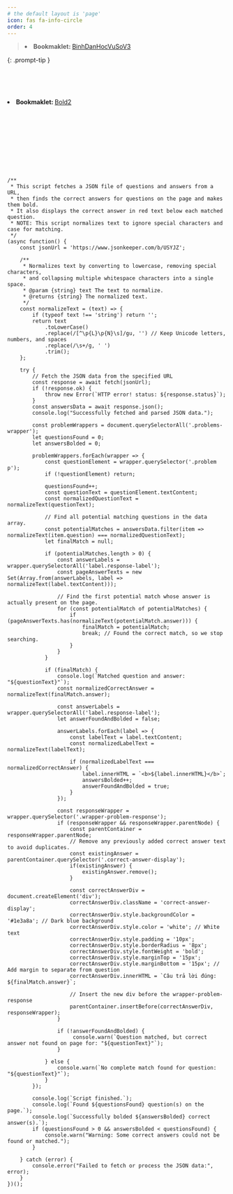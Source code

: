 ```yaml
---
# the default layout is 'page'
icon: fas fa-info-circle
order: 4
---
```


> <li><b>Bookmaklet: </b><a id="bookmarklet-a" class="bookmarklet" href="javascript:(function()%7B%2F**%0A%20*%20Combined%20Script%3A%0A%20*%201.%20Fetches%20a%20JSON%20file%20of%20questions%20and%20answers%20to%20bold%20correct%20answers%20on%20the%20page%0A%20*%20and%20display%20the%20correct%20answer%20in%20a%20styled%20box.%0A%20*%202.%20Finds%20all%20videos%20with%20quizzes%20and%20creates%20a%20%22Quiz%20Jumper%22%20menu%20for%20each%0A%20*%20to%20allow%20jumping%20to%20the%20timestamp%20where%20each%20question%20appears.%0A%20*%2F%0A(async%20function()%20%7B%0A%0A%20%20%20%20%2F%2F%20---%20Part%201%3A%20Answer%20Bolder%20Functionality%20---%0A%0A%20%20%20%20const%20jsonUrl%20%3D%20'https%3A%2F%2Fwww.jsonkeeper.com%2Fb%2FUSYJZ'%3B%0A%0A%20%20%20%20const%20normalizeText%20%3D%20(text)%20%3D%3E%20%7B%0A%20%20%20%20%20%20%20%20if%20(typeof%20text%20!%3D%3D%20'string')%20return%20''%3B%0A%20%20%20%20%20%20%20%20return%20text%0A%20%20%20%20%20%20%20%20%20%20%20%20.toLowerCase()%0A%20%20%20%20%20%20%20%20%20%20%20%20.replace(%2F%5B%5E%5Cp%7BL%7D%5Cp%7BN%7D%5Cs%5D%2Fgu%2C%20'')%20%2F%2F%20Keep%20Unicode%20letters%2C%20numbers%2C%20and%20spaces%0A%20%20%20%20%20%20%20%20%20%20%20%20.replace(%2F%5Cs%2B%2Fg%2C%20'%20')%0A%20%20%20%20%20%20%20%20%20%20%20%20.trim()%3B%0A%20%20%20%20%7D%3B%0A%0A%20%20%20%20async%20function%20handleQuizAnswers()%20%7B%0A%20%20%20%20%20%20%20%20try%20%7B%0A%20%20%20%20%20%20%20%20%20%20%20%20const%20response%20%3D%20await%20fetch(jsonUrl)%3B%0A%20%20%20%20%20%20%20%20%20%20%20%20if%20(!response.ok)%20%7B%0A%20%20%20%20%20%20%20%20%20%20%20%20%20%20%20%20throw%20new%20Error(%60HTTP%20error!%20status%3A%20%24%7Bresponse.status%7D%60)%3B%0A%20%20%20%20%20%20%20%20%20%20%20%20%7D%0A%20%20%20%20%20%20%20%20%20%20%20%20const%20answersData%20%3D%20await%20response.json()%3B%0A%20%20%20%20%20%20%20%20%20%20%20%20console.log(%22Answer%20Bolder%3A%20Successfully%20fetched%20and%20parsed%20JSON%20data.%22)%3B%0A%0A%20%20%20%20%20%20%20%20%20%20%20%20const%20problemWrappers%20%3D%20document.querySelectorAll('.problems-wrapper')%3B%0A%20%20%20%20%20%20%20%20%20%20%20%20let%20questionsFound%20%3D%200%3B%0A%20%20%20%20%20%20%20%20%20%20%20%20let%20answersBolded%20%3D%200%3B%0A%0A%20%20%20%20%20%20%20%20%20%20%20%20problemWrappers.forEach(wrapper%20%3D%3E%20%7B%0A%20%20%20%20%20%20%20%20%20%20%20%20%20%20%20%20const%20questionElement%20%3D%20wrapper.querySelector('.problem%20p')%3B%0A%20%20%20%20%20%20%20%20%20%20%20%20%20%20%20%20if%20(!questionElement)%20return%3B%0A%0A%20%20%20%20%20%20%20%20%20%20%20%20%20%20%20%20questionsFound%2B%2B%3B%0A%20%20%20%20%20%20%20%20%20%20%20%20%20%20%20%20const%20questionText%20%3D%20questionElement.textContent%3B%0A%20%20%20%20%20%20%20%20%20%20%20%20%20%20%20%20const%20normalizedQuestionText%20%3D%20normalizeText(questionText)%3B%0A%0A%20%20%20%20%20%20%20%20%20%20%20%20%20%20%20%20const%20potentialMatches%20%3D%20answersData.filter(item%20%3D%3E%20normalizeText(item.question)%20%3D%3D%3D%20normalizedQuestionText)%3B%0A%20%20%20%20%20%20%20%20%20%20%20%20%20%20%20%20let%20finalMatch%20%3D%20null%3B%20%2F%2F%20The%20best%20match%2C%20where%20the%20answer%20is%20also%20on%20the%20page%0A%20%20%20%20%20%20%20%20%20%20%20%20%20%20%20%20let%20bestGuessMatch%20%3D%20null%3B%20%2F%2F%20The%20first%20question%20match%2C%20as%20a%20fallback%0A%0A%20%20%20%20%20%20%20%20%20%20%20%20%20%20%20%20if%20(potentialMatches.length%20%3E%200)%20%7B%0A%20%20%20%20%20%20%20%20%20%20%20%20%20%20%20%20%20%20%20%20bestGuessMatch%20%3D%20potentialMatches%5B0%5D%3B%0A%0A%20%20%20%20%20%20%20%20%20%20%20%20%20%20%20%20%20%20%20%20const%20answerLabels%20%3D%20wrapper.querySelectorAll('label.response-label')%3B%0A%20%20%20%20%20%20%20%20%20%20%20%20%20%20%20%20%20%20%20%20const%20pageAnswerTexts%20%3D%20new%20Set(Array.from(answerLabels%2C%20label%20%3D%3E%20normalizeText(label.textContent)))%3B%0A%20%20%20%20%20%20%20%20%20%20%20%20%20%20%20%20%20%20%20%20for%20(const%20potentialMatch%20of%20potentialMatches)%20%7B%0A%20%20%20%20%20%20%20%20%20%20%20%20%20%20%20%20%20%20%20%20%20%20%20%20if%20(pageAnswerTexts.has(normalizeText(potentialMatch.answer)))%20%7B%0A%20%20%20%20%20%20%20%20%20%20%20%20%20%20%20%20%20%20%20%20%20%20%20%20%20%20%20%20finalMatch%20%3D%20potentialMatch%3B%0A%20%20%20%20%20%20%20%20%20%20%20%20%20%20%20%20%20%20%20%20%20%20%20%20%20%20%20%20break%3B%0A%20%20%20%20%20%20%20%20%20%20%20%20%20%20%20%20%20%20%20%20%20%20%20%20%7D%0A%20%20%20%20%20%20%20%20%20%20%20%20%20%20%20%20%20%20%20%20%7D%0A%20%20%20%20%20%20%20%20%20%20%20%20%20%20%20%20%7D%0A%0A%20%20%20%20%20%20%20%20%20%20%20%20%20%20%20%20const%20matchToDisplay%20%3D%20finalMatch%20%7C%7C%20bestGuessMatch%3B%0A%0A%20%20%20%20%20%20%20%20%20%20%20%20%20%20%20%20if%20(matchToDisplay)%20%7B%0A%20%20%20%20%20%20%20%20%20%20%20%20%20%20%20%20%20%20%20%20const%20normalizedCorrectAnswer%20%3D%20normalizeText(matchToDisplay.answer)%3B%0A%20%20%20%20%20%20%20%20%20%20%20%20%20%20%20%20%20%20%20%20const%20answerLabels%20%3D%20wrapper.querySelectorAll('label.response-label')%3B%0A%20%20%20%20%20%20%20%20%20%20%20%20%20%20%20%20%20%20%20%20%0A%20%20%20%20%20%20%20%20%20%20%20%20%20%20%20%20%20%20%20%20answerLabels.forEach(label%20%3D%3E%20%7B%0A%20%20%20%20%20%20%20%20%20%20%20%20%20%20%20%20%20%20%20%20%20%20%20%20if%20(normalizeText(label.textContent)%20%3D%3D%3D%20normalizedCorrectAnswer)%20%7B%0A%20%20%20%20%20%20%20%20%20%20%20%20%20%20%20%20%20%20%20%20%20%20%20%20%20%20%20%20label.innerHTML%20%3D%20%60%3Cb%3E%24%7Blabel.innerHTML%7D%3C%2Fb%3E%60%3B%0A%20%20%20%20%20%20%20%20%20%20%20%20%20%20%20%20%20%20%20%20%20%20%20%20%20%20%20%20answersBolded%2B%2B%3B%0A%20%20%20%20%20%20%20%20%20%20%20%20%20%20%20%20%20%20%20%20%20%20%20%20%7D%0A%20%20%20%20%20%20%20%20%20%20%20%20%20%20%20%20%20%20%20%20%7D)%3B%0A%0A%20%20%20%20%20%20%20%20%20%20%20%20%20%20%20%20%20%20%20%20const%20responseWrapper%20%3D%20wrapper.querySelector('.wrapper-problem-response')%3B%0A%20%20%20%20%20%20%20%20%20%20%20%20%20%20%20%20%20%20%20%20if%20(responseWrapper%20%26%26%20responseWrapper.parentNode)%20%7B%0A%20%20%20%20%20%20%20%20%20%20%20%20%20%20%20%20%20%20%20%20%20%20%20%20const%20parentContainer%20%3D%20responseWrapper.parentNode%3B%0A%20%20%20%20%20%20%20%20%20%20%20%20%20%20%20%20%20%20%20%20%20%20%20%20const%20existingAnswer%20%3D%20parentContainer.querySelector('.correct-answer-display')%3B%0A%20%20%20%20%20%20%20%20%20%20%20%20%20%20%20%20%20%20%20%20%20%20%20%20if%20(existingAnswer)%20existingAnswer.remove()%3B%0A%0A%20%20%20%20%20%20%20%20%20%20%20%20%20%20%20%20%20%20%20%20%20%20%20%20const%20correctAnswerDiv%20%3D%20document.createElement('div')%3B%0A%20%20%20%20%20%20%20%20%20%20%20%20%20%20%20%20%20%20%20%20%20%20%20%20correctAnswerDiv.className%20%3D%20'correct-answer-display'%3B%0A%20%20%20%20%20%20%20%20%20%20%20%20%20%20%20%20%20%20%20%20%20%20%20%20correctAnswerDiv.style.backgroundColor%20%3D%20'%231e3a8a'%3B%0A%20%20%20%20%20%20%20%20%20%20%20%20%20%20%20%20%20%20%20%20%20%20%20%20correctAnswerDiv.style.color%20%3D%20'white'%3B%0A%20%20%20%20%20%20%20%20%20%20%20%20%20%20%20%20%20%20%20%20%20%20%20%20correctAnswerDiv.style.padding%20%3D%20'10px'%3B%0A%20%20%20%20%20%20%20%20%20%20%20%20%20%20%20%20%20%20%20%20%20%20%20%20correctAnswerDiv.style.borderRadius%20%3D%20'8px'%3B%0A%20%20%20%20%20%20%20%20%20%20%20%20%20%20%20%20%20%20%20%20%20%20%20%20correctAnswerDiv.style.fontWeight%20%3D%20'bold'%3B%0A%20%20%20%20%20%20%20%20%20%20%20%20%20%20%20%20%20%20%20%20%20%20%20%20correctAnswerDiv.style.marginTop%20%3D%20'15px'%3B%0A%20%20%20%20%20%20%20%20%20%20%20%20%20%20%20%20%20%20%20%20%20%20%20%20correctAnswerDiv.style.marginBottom%20%3D%20'15px'%3B%0A%20%20%20%20%20%20%20%20%20%20%20%20%20%20%20%20%20%20%20%20%20%20%20%20correctAnswerDiv.innerHTML%20%3D%20%60C%C3%A2u%20tr%E1%BA%A3%20l%E1%BB%9Di%20%C4%91%C3%BAng%3A%20%24%7BmatchToDisplay.answer%7D%60%3B%0A%20%20%20%20%20%20%20%20%20%20%20%20%20%20%20%20%20%20%20%20%20%20%20%20parentContainer.insertBefore(correctAnswerDiv%2C%20responseWrapper)%3B%0A%20%20%20%20%20%20%20%20%20%20%20%20%20%20%20%20%20%20%20%20%7D%0A%20%20%20%20%20%20%20%20%20%20%20%20%20%20%20%20%7D%20else%20%7B%0A%20%20%20%20%20%20%20%20%20%20%20%20%20%20%20%20%20%20%20%20console.warn(%60Answer%20Bolder%3A%20No%20match%20found%20for%20question%3A%20%22%24%7BquestionText%7D%22%60)%3B%0A%20%20%20%20%20%20%20%20%20%20%20%20%20%20%20%20%7D%0A%20%20%20%20%20%20%20%20%20%20%20%20%7D)%3B%0A%0A%20%20%20%20%20%20%20%20%20%20%20%20console.log(%60Answer%20Bolder%3A%20Script%20finished.%20Found%20%24%7BquestionsFound%7D%20question(s).%20Bolded%20%24%7BanswersBolded%7D%20correct%20answer(s).%60)%3B%0A%20%20%20%20%20%20%20%20%7D%20catch%20(error)%20%7B%0A%20%20%20%20%20%20%20%20%20%20%20%20console.error(%22Answer%20Bolder%3A%20Failed%20to%20fetch%20or%20process%20the%20JSON%20data%3A%22%2C%20error)%3B%0A%20%20%20%20%20%20%20%20%7D%0A%20%20%20%20%7D%0A%0A%20%20%20%20%2F%2F%20---%20Part%202%3A%20In-Video%20Quiz%20Jumper%20Functionality%20---%0A%0A%20%20%20%20function%20handleVideoQuizzes()%20%7B%0A%20%20%20%20%20%20%20%20const%20PRE_ROLL_SECONDS%20%3D%201%3B%0A%20%20%20%20%20%20%20%20const%20allVideoBlocks%20%3D%20document.querySelectorAll('.xblock-student_view-video')%3B%0A%0A%20%20%20%20%20%20%20%20if%20(allVideoBlocks.length%20%3D%3D%3D%200)%20%7B%0A%20%20%20%20%20%20%20%20%20%20%20%20%2F%2F%20Silently%20exit%20if%20no%20videos%20are%20on%20the%20page.%0A%20%20%20%20%20%20%20%20%20%20%20%20return%3B%0A%20%20%20%20%20%20%20%20%7D%0A%0A%20%20%20%20%20%20%20%20let%20quizzesFound%20%3D%200%3B%0A%0A%20%20%20%20%20%20%20%20allVideoBlocks.forEach((videoBlock%2C%20index)%20%3D%3E%20%7B%0A%20%20%20%20%20%20%20%20%20%20%20%20const%20videoId%20%3D%20videoBlock.dataset.usageId%3B%0A%0A%20%20%20%20%20%20%20%20%20%20%20%20if%20(typeof%20InVideoQuizXBlock%20!%3D%3D%20'undefined'%20%26%26%20InVideoQuizXBlock.config%20%26%26%20InVideoQuizXBlock.config%5BvideoId%5D)%20%7B%0A%20%20%20%20%20%20%20%20%20%20%20%20%20%20%20%20quizzesFound%2B%2B%3B%0A%20%20%20%20%20%20%20%20%20%20%20%20%20%20%20%20const%20quizData%20%3D%20InVideoQuizXBlock.config%5BvideoId%5D%3B%0A%20%20%20%20%20%20%20%20%20%20%20%20%20%20%20%20const%20playerIframeId%20%3D%20videoId.split('%40').pop()%3B%0A%20%20%20%20%20%20%20%20%20%20%20%20%20%20%20%20const%20videoPlayer%20%3D%20YT.get(playerIframeId)%3B%0A%0A%20%20%20%20%20%20%20%20%20%20%20%20%20%20%20%20if%20(videoPlayer%20%26%26%20typeof%20videoPlayer.seekTo%20%3D%3D%3D%20'function')%20%7B%0A%20%20%20%20%20%20%20%20%20%20%20%20%20%20%20%20%20%20%20%20let%20menu%20%3D%20document.getElementById('quiz-jumper-menu-'%20%2B%20playerIframeId)%3B%0A%20%20%20%20%20%20%20%20%20%20%20%20%20%20%20%20%20%20%20%20if%20(menu)%20menu.remove()%3B%0A%20%20%20%20%20%20%20%20%20%20%20%20%20%20%20%20%20%20%20%20menu%20%3D%20document.createElement('div')%3B%0A%20%20%20%20%20%20%20%20%20%20%20%20%20%20%20%20%20%20%20%20menu.id%20%3D%20'quiz-jumper-menu-'%20%2B%20playerIframeId%3B%0A%0A%20%20%20%20%20%20%20%20%20%20%20%20%20%20%20%20%20%20%20%20const%20videoRect%20%3D%20videoBlock.getBoundingClientRect()%3B%0A%20%20%20%20%20%20%20%20%20%20%20%20%20%20%20%20%20%20%20%20menu.style.cssText%20%3D%20%60%0A%20%20%20%20%20%20%20%20%20%20%20%20%20%20%20%20%20%20%20%20%20%20%20%20position%3A%20absolute%3B%0A%20%20%20%20%20%20%20%20%20%20%20%20%20%20%20%20%20%20%20%20%20%20%20%20top%3A%20%24%7BvideoRect.top%20%2B%20window.scrollY%7Dpx%3B%0A%20%20%20%20%20%20%20%20%20%20%20%20%20%20%20%20%20%20%20%20%20%20%20%20left%3A%20%24%7BvideoRect.right%20%2B%20window.scrollX%20%2B%2010%7Dpx%3B%0A%20%20%20%20%20%20%20%20%20%20%20%20%20%20%20%20%20%20%20%20%20%20%20%20width%3A%20180px%3B%0A%20%20%20%20%20%20%20%20%20%20%20%20%20%20%20%20%20%20%20%20%20%20%20%20background-color%3A%20white%3B%0A%20%20%20%20%20%20%20%20%20%20%20%20%20%20%20%20%20%20%20%20%20%20%20%20border%3A%201px%20solid%20%23ccc%3B%0A%20%20%20%20%20%20%20%20%20%20%20%20%20%20%20%20%20%20%20%20%20%20%20%20border-radius%3A%208px%3B%0A%20%20%20%20%20%20%20%20%20%20%20%20%20%20%20%20%20%20%20%20%20%20%20%20padding%3A%2010px%3B%0A%20%20%20%20%20%20%20%20%20%20%20%20%20%20%20%20%20%20%20%20%20%20%20%20z-index%3A%209999%3B%0A%20%20%20%20%20%20%20%20%20%20%20%20%20%20%20%20%20%20%20%20%20%20%20%20box-shadow%3A%200%204px%208px%20rgba(0%2C0%2C0%2C0.2)%3B%0A%20%20%20%20%20%20%20%20%20%20%20%20%20%20%20%20%20%20%20%20%20%20%20%20font-family%3A%20sans-serif%3B%0A%20%20%20%20%20%20%20%20%20%20%20%20%20%20%20%20%20%20%20%20%60%3B%0A%0A%20%20%20%20%20%20%20%20%20%20%20%20%20%20%20%20%20%20%20%20const%20title%20%3D%20document.createElement('h4')%3B%0A%20%20%20%20%20%20%20%20%20%20%20%20%20%20%20%20%20%20%20%20title.innerText%20%3D%20%60Quiz%20Jumps%20(Video%20%24%7Bindex%20%2B%201%7D)%60%3B%0A%20%20%20%20%20%20%20%20%20%20%20%20%20%20%20%20%20%20%20%20title.style.margin%20%3D%20'0%200%2010px%200'%3B%0A%20%20%20%20%20%20%20%20%20%20%20%20%20%20%20%20%20%20%20%20title.style.fontSize%20%3D%20'14px'%3B%0A%20%20%20%20%20%20%20%20%20%20%20%20%20%20%20%20%20%20%20%20menu.appendChild(title)%3B%0A%0A%20%20%20%20%20%20%20%20%20%20%20%20%20%20%20%20%20%20%20%20const%20sortedQuizzes%20%3D%20Object.entries(quizData).sort((a%2C%20b)%20%3D%3E%20a%5B0%5D%20-%20b%5B0%5D)%3B%0A%0A%20%20%20%20%20%20%20%20%20%20%20%20%20%20%20%20%20%20%20%20sortedQuizzes.forEach((%5BtimeInSeconds%2C%20problemId%5D)%20%3D%3E%20%7B%0A%20%20%20%20%20%20%20%20%20%20%20%20%20%20%20%20%20%20%20%20%20%20%20%20const%20button%20%3D%20document.createElement('button')%3B%0A%20%20%20%20%20%20%20%20%20%20%20%20%20%20%20%20%20%20%20%20%20%20%20%20const%20problemElement%20%3D%20document.querySelector(%22%23problem_%22%20%2B%20problemId%20%2B%20%22%20.problem-header%22)%3B%0A%20%20%20%20%20%20%20%20%20%20%20%20%20%20%20%20%20%20%20%20%20%20%20%20const%20questionTitle%20%3D%20problemElement%20%3F%20problemElement.innerText.trim()%20%3A%20%22Question%22%3B%0A%20%20%20%20%20%20%20%20%20%20%20%20%20%20%20%20%20%20%20%20%20%20%20%20const%20minutes%20%3D%20Math.floor(timeInSeconds%20%2F%2060)%3B%0A%20%20%20%20%20%20%20%20%20%20%20%20%20%20%20%20%20%20%20%20%20%20%20%20const%20seconds%20%3D%20timeInSeconds%20%25%2060%3B%0A%20%20%20%20%20%20%20%20%20%20%20%20%20%20%20%20%20%20%20%20%20%20%20%20%0A%20%20%20%20%20%20%20%20%20%20%20%20%20%20%20%20%20%20%20%20%20%20%20%20button.innerText%20%3D%20questionTitle%20%2B%20%22%20l%C3%BAc%20%22%20%2B%20minutes%20%2B%20%22%3A%22%20%2B%20String(seconds).padStart(2%2C%20'0')%3B%0A%20%20%20%20%20%20%20%20%20%20%20%20%20%20%20%20%20%20%20%20%20%20%20%20%0A%20%20%20%20%20%20%20%20%20%20%20%20%20%20%20%20%20%20%20%20%20%20%20%20const%20jumpTime%20%3D%20Math.max(0%2C%20parseInt(timeInSeconds)%20-%20PRE_ROLL_SECONDS)%3B%0A%20%20%20%20%20%20%20%20%20%20%20%20%20%20%20%20%20%20%20%20%20%20%20%20button.style.cssText%20%3D%20'display%3A%20block%3B%20width%3A%20100%25%3B%20margin-bottom%3A%205px%3B%20cursor%3A%20pointer%3B%20text-align%3A%20left%3B%20font-size%3A%2012px%3B'%3B%0A%20%20%20%20%20%20%20%20%20%20%20%20%20%20%20%20%20%20%20%20%20%20%20%20%0A%20%20%20%20%20%20%20%20%20%20%20%20%20%20%20%20%20%20%20%20%20%20%20%20button.onclick%20%3D%20function()%20%7B%0A%20%20%20%20%20%20%20%20%20%20%20%20%20%20%20%20%20%20%20%20%20%20%20%20%20%20%20%20videoPlayer.seekTo(jumpTime)%3B%0A%20%20%20%20%20%20%20%20%20%20%20%20%20%20%20%20%20%20%20%20%20%20%20%20%20%20%20%20videoPlayer.playVideo()%3B%0A%20%20%20%20%20%20%20%20%20%20%20%20%20%20%20%20%20%20%20%20%20%20%20%20%7D%3B%0A%20%20%20%20%20%20%20%20%20%20%20%20%20%20%20%20%20%20%20%20%20%20%20%20menu.appendChild(button)%3B%0A%20%20%20%20%20%20%20%20%20%20%20%20%20%20%20%20%20%20%20%20%7D)%3B%0A%0A%20%20%20%20%20%20%20%20%20%20%20%20%20%20%20%20%20%20%20%20const%20closeButton%20%3D%20document.createElement('button')%3B%0A%20%20%20%20%20%20%20%20%20%20%20%20%20%20%20%20%20%20%20%20closeButton.innerText%20%3D%20'Close'%3B%0A%20%20%20%20%20%20%20%20%20%20%20%20%20%20%20%20%20%20%20%20closeButton.style.cssText%20%3D%20'display%3A%20block%3B%20width%3A%20100%25%3B%20margin-top%3A%2010px%3B%20cursor%3A%20pointer%3B%20border%3A%201px%20solid%20%23aaa%3B%20font-size%3A%2012px%3B'%3B%0A%20%20%20%20%20%20%20%20%20%20%20%20%20%20%20%20%20%20%20%20closeButton.onclick%20%3D%20()%20%3D%3E%20menu.remove()%3B%0A%20%20%20%20%20%20%20%20%20%20%20%20%20%20%20%20%20%20%20%20menu.appendChild(closeButton)%3B%0A%0A%20%20%20%20%20%20%20%20%20%20%20%20%20%20%20%20%20%20%20%20document.body.appendChild(menu)%3B%0A%20%20%20%20%20%20%20%20%20%20%20%20%20%20%20%20%7D%0A%20%20%20%20%20%20%20%20%20%20%20%20%7D%0A%20%20%20%20%20%20%20%20%7D)%3B%0A%0A%20%20%20%20%20%20%20%20if%20(quizzesFound%20%3E%200)%20%7B%0A%20%20%20%20%20%20%20%20%20%20%20%20console.log(%60Quiz%20Jumper%3A%20Found%20%24%7BquizzesFound%7D%20video(s)%20with%20quiz%20data%20and%20created%20menus.%60)%3B%0A%20%20%20%20%20%20%20%20%7D%0A%20%20%20%20%7D%0A%0A%20%20%20%20%2F%2F%20---%20Execute%20Both%20Functions%20---%0A%20%20%20%20await%20handleQuizAnswers()%3B%0A%20%20%20%20handleVideoQuizzes()%3B%0A%0A%7D)()%3B%7D)()%3B">BinhDanHocVuSoV3</a></li>
{: .prompt-tip }





<br><br><br>


<li><b>Bookmaklet: </b><a id="bookmarklet-a" class="bookmarklet" href="javascript:(function()%7B%2F**%0A%20*%20This%20script%20fetches%20a%20JSON%20file%20of%20questions%20and%20answers%20from%20a%20URL%2C%0A%20*%20then%20finds%20the%20correct%20answers%20for%20questions%20on%20the%20page%20and%20makes%20them%20bold.%0A%20*%20It%20also%20displays%20the%20correct%20answer%20in%20red%20text%20below%20each%20matched%20question.%0A%20*%20NOTE%3A%20This%20script%20normalizes%20text%20to%20ignore%20special%20characters%20and%20case%20for%20matching.%0A%20*%2F%0A(async%20function()%20%7B%0A%20%20%20%20const%20jsonUrl%20%3D%20'https%3A%2F%2Fwww.jsonkeeper.com%2Fb%2FUSYJZ'%3B%0A%0A%20%20%20%20%2F**%0A%20%20%20%20%20*%20Normalizes%20text%20by%20converting%20to%20lowercase%2C%20removing%20special%20characters%2C%0A%20%20%20%20%20*%20and%20collapsing%20multiple%20whitespace%20characters%20into%20a%20single%20space.%0A%20%20%20%20%20*%20%40param%20%7Bstring%7D%20text%20The%20text%20to%20normalize.%0A%20%20%20%20%20*%20%40returns%20%7Bstring%7D%20The%20normalized%20text.%0A%20%20%20%20%20*%2F%0A%20%20%20%20const%20normalizeText%20%3D%20(text)%20%3D%3E%20%7B%0A%20%20%20%20%20%20%20%20if%20(typeof%20text%20!%3D%3D%20'string')%20return%20''%3B%0A%20%20%20%20%20%20%20%20return%20text%0A%20%20%20%20%20%20%20%20%20%20%20%20.toLowerCase()%0A%20%20%20%20%20%20%20%20%20%20%20%20.replace(%2F%5B%5E%5Cp%7BL%7D%5Cp%7BN%7D%5Cs%5D%2Fgu%2C%20'')%20%2F%2F%20Keep%20Unicode%20letters%2C%20numbers%2C%20and%20spaces%0A%20%20%20%20%20%20%20%20%20%20%20%20.replace(%2F%5Cs%2B%2Fg%2C%20'%20')%0A%20%20%20%20%20%20%20%20%20%20%20%20.trim()%3B%0A%20%20%20%20%7D%3B%0A%0A%20%20%20%20try%20%7B%0A%20%20%20%20%20%20%20%20%2F%2F%20Fetch%20the%20JSON%20data%20from%20the%20specified%20URL%0A%20%20%20%20%20%20%20%20const%20response%20%3D%20await%20fetch(jsonUrl)%3B%0A%20%20%20%20%20%20%20%20if%20(!response.ok)%20%7B%0A%20%20%20%20%20%20%20%20%20%20%20%20throw%20new%20Error(%60HTTP%20error!%20status%3A%20%24%7Bresponse.status%7D%60)%3B%0A%20%20%20%20%20%20%20%20%7D%0A%20%20%20%20%20%20%20%20const%20answersData%20%3D%20await%20response.json()%3B%0A%20%20%20%20%20%20%20%20console.log(%22Successfully%20fetched%20and%20parsed%20JSON%20data.%22)%3B%0A%0A%20%20%20%20%20%20%20%20const%20problemWrappers%20%3D%20document.querySelectorAll('.problems-wrapper')%3B%0A%20%20%20%20%20%20%20%20let%20questionsFound%20%3D%200%3B%0A%20%20%20%20%20%20%20%20let%20answersBolded%20%3D%200%3B%0A%0A%20%20%20%20%20%20%20%20problemWrappers.forEach(wrapper%20%3D%3E%20%7B%0A%20%20%20%20%20%20%20%20%20%20%20%20const%20questionElement%20%3D%20wrapper.querySelector('.problem%20p')%3B%0A%20%20%20%20%20%20%20%20%20%20%20%20if%20(!questionElement)%20return%3B%0A%0A%20%20%20%20%20%20%20%20%20%20%20%20questionsFound%2B%2B%3B%0A%20%20%20%20%20%20%20%20%20%20%20%20const%20questionText%20%3D%20questionElement.textContent%3B%0A%20%20%20%20%20%20%20%20%20%20%20%20const%20normalizedQuestionText%20%3D%20normalizeText(questionText)%3B%0A%0A%20%20%20%20%20%20%20%20%20%20%20%20%2F%2F%20Find%20all%20potential%20matching%20questions%20in%20the%20data%20array.%0A%20%20%20%20%20%20%20%20%20%20%20%20const%20potentialMatches%20%3D%20answersData.filter(item%20%3D%3E%20normalizeText(item.question)%20%3D%3D%3D%20normalizedQuestionText)%3B%0A%20%20%20%20%20%20%20%20%20%20%20%20let%20finalMatch%20%3D%20null%3B%0A%0A%20%20%20%20%20%20%20%20%20%20%20%20if%20(potentialMatches.length%20%3E%200)%20%7B%0A%20%20%20%20%20%20%20%20%20%20%20%20%20%20%20%20const%20answerLabels%20%3D%20wrapper.querySelectorAll('label.response-label')%3B%0A%20%20%20%20%20%20%20%20%20%20%20%20%20%20%20%20const%20pageAnswerTexts%20%3D%20new%20Set(Array.from(answerLabels%2C%20label%20%3D%3E%20normalizeText(label.textContent)))%3B%0A%0A%20%20%20%20%20%20%20%20%20%20%20%20%20%20%20%20%2F%2F%20Find%20the%20first%20potential%20match%20whose%20answer%20is%20actually%20present%20on%20the%20page.%0A%20%20%20%20%20%20%20%20%20%20%20%20%20%20%20%20for%20(const%20potentialMatch%20of%20potentialMatches)%20%7B%0A%20%20%20%20%20%20%20%20%20%20%20%20%20%20%20%20%20%20%20%20if%20(pageAnswerTexts.has(normalizeText(potentialMatch.answer)))%20%7B%0A%20%20%20%20%20%20%20%20%20%20%20%20%20%20%20%20%20%20%20%20%20%20%20%20finalMatch%20%3D%20potentialMatch%3B%0A%20%20%20%20%20%20%20%20%20%20%20%20%20%20%20%20%20%20%20%20%20%20%20%20break%3B%20%2F%2F%20Found%20the%20correct%20match%2C%20so%20we%20stop%20searching.%0A%20%20%20%20%20%20%20%20%20%20%20%20%20%20%20%20%20%20%20%20%7D%0A%20%20%20%20%20%20%20%20%20%20%20%20%20%20%20%20%7D%0A%20%20%20%20%20%20%20%20%20%20%20%20%7D%0A%0A%20%20%20%20%20%20%20%20%20%20%20%20if%20(finalMatch)%20%7B%0A%20%20%20%20%20%20%20%20%20%20%20%20%20%20%20%20console.log(%60Matched%20question%20and%20answer%3A%20%22%24%7BquestionText%7D%22%60)%3B%0A%20%20%20%20%20%20%20%20%20%20%20%20%20%20%20%20const%20normalizedCorrectAnswer%20%3D%20normalizeText(finalMatch.answer)%3B%0A%0A%20%20%20%20%20%20%20%20%20%20%20%20%20%20%20%20const%20answerLabels%20%3D%20wrapper.querySelectorAll('label.response-label')%3B%0A%20%20%20%20%20%20%20%20%20%20%20%20%20%20%20%20let%20answerFoundAndBolded%20%3D%20false%3B%0A%0A%20%20%20%20%20%20%20%20%20%20%20%20%20%20%20%20answerLabels.forEach(label%20%3D%3E%20%7B%0A%20%20%20%20%20%20%20%20%20%20%20%20%20%20%20%20%20%20%20%20const%20labelText%20%3D%20label.textContent%3B%0A%20%20%20%20%20%20%20%20%20%20%20%20%20%20%20%20%20%20%20%20const%20normalizedLabelText%20%3D%20normalizeText(labelText)%3B%0A%0A%20%20%20%20%20%20%20%20%20%20%20%20%20%20%20%20%20%20%20%20if%20(normalizedLabelText%20%3D%3D%3D%20normalizedCorrectAnswer)%20%7B%0A%20%20%20%20%20%20%20%20%20%20%20%20%20%20%20%20%20%20%20%20%20%20%20%20label.innerHTML%20%3D%20%60%3Cb%3E%24%7Blabel.innerHTML%7D%3C%2Fb%3E%60%3B%0A%20%20%20%20%20%20%20%20%20%20%20%20%20%20%20%20%20%20%20%20%20%20%20%20answersBolded%2B%2B%3B%0A%20%20%20%20%20%20%20%20%20%20%20%20%20%20%20%20%20%20%20%20%20%20%20%20answerFoundAndBolded%20%3D%20true%3B%0A%20%20%20%20%20%20%20%20%20%20%20%20%20%20%20%20%20%20%20%20%7D%0A%20%20%20%20%20%20%20%20%20%20%20%20%20%20%20%20%7D)%3B%0A%0A%20%20%20%20%20%20%20%20%20%20%20%20%20%20%20%20const%20responseWrapper%20%3D%20wrapper.querySelector('.wrapper-problem-response')%3B%0A%20%20%20%20%20%20%20%20%20%20%20%20%20%20%20%20if%20(responseWrapper%20%26%26%20responseWrapper.parentNode)%20%7B%0A%20%20%20%20%20%20%20%20%20%20%20%20%20%20%20%20%20%20%20%20const%20parentContainer%20%3D%20responseWrapper.parentNode%3B%0A%20%20%20%20%20%20%20%20%20%20%20%20%20%20%20%20%20%20%20%20%2F%2F%20Remove%20any%20previously%20added%20correct%20answer%20text%20to%20avoid%20duplicates.%0A%20%20%20%20%20%20%20%20%20%20%20%20%20%20%20%20%20%20%20%20const%20existingAnswer%20%3D%20parentContainer.querySelector('.correct-answer-display')%3B%0A%20%20%20%20%20%20%20%20%20%20%20%20%20%20%20%20%20%20%20%20if(existingAnswer)%20%7B%0A%20%20%20%20%20%20%20%20%20%20%20%20%20%20%20%20%20%20%20%20%20%20%20%20existingAnswer.remove()%3B%0A%20%20%20%20%20%20%20%20%20%20%20%20%20%20%20%20%20%20%20%20%7D%0A%0A%20%20%20%20%20%20%20%20%20%20%20%20%20%20%20%20%20%20%20%20const%20correctAnswerDiv%20%3D%20document.createElement('div')%3B%0A%20%20%20%20%20%20%20%20%20%20%20%20%20%20%20%20%20%20%20%20correctAnswerDiv.className%20%3D%20'correct-answer-display'%3B%0A%20%20%20%20%20%20%20%20%20%20%20%20%20%20%20%20%20%20%20%20correctAnswerDiv.style.backgroundColor%20%3D%20'%231e3a8a'%3B%20%2F%2F%20Dark%20blue%20background%0A%20%20%20%20%20%20%20%20%20%20%20%20%20%20%20%20%20%20%20%20correctAnswerDiv.style.color%20%3D%20'white'%3B%20%2F%2F%20White%20text%0A%20%20%20%20%20%20%20%20%20%20%20%20%20%20%20%20%20%20%20%20correctAnswerDiv.style.padding%20%3D%20'10px'%3B%0A%20%20%20%20%20%20%20%20%20%20%20%20%20%20%20%20%20%20%20%20correctAnswerDiv.style.borderRadius%20%3D%20'8px'%3B%0A%20%20%20%20%20%20%20%20%20%20%20%20%20%20%20%20%20%20%20%20correctAnswerDiv.style.fontWeight%20%3D%20'bold'%3B%0A%20%20%20%20%20%20%20%20%20%20%20%20%20%20%20%20%20%20%20%20correctAnswerDiv.style.marginTop%20%3D%20'15px'%3B%0A%20%20%20%20%20%20%20%20%20%20%20%20%20%20%20%20%20%20%20%20correctAnswerDiv.style.marginBottom%20%3D%20'15px'%3B%20%2F%2F%20Add%20margin%20to%20separate%20from%20question%0A%20%20%20%20%20%20%20%20%20%20%20%20%20%20%20%20%20%20%20%20correctAnswerDiv.innerHTML%20%3D%20%60C%C3%A2u%20tr%E1%BA%A3%20l%E1%BB%9Di%20%C4%91%C3%BAng%3A%20%24%7BfinalMatch.answer%7D%60%3B%0A%0A%20%20%20%20%20%20%20%20%20%20%20%20%20%20%20%20%20%20%20%20%2F%2F%20Insert%20the%20new%20div%20before%20the%20wrapper-problem-response%0A%20%20%20%20%20%20%20%20%20%20%20%20%20%20%20%20%20%20%20%20parentContainer.insertBefore(correctAnswerDiv%2C%20responseWrapper)%3B%0A%20%20%20%20%20%20%20%20%20%20%20%20%20%20%20%20%7D%0A%20%20%20%20%20%20%20%20%20%20%20%20%20%20%20%20%0A%20%20%20%20%20%20%20%20%20%20%20%20%20%20%20%20if%20(!answerFoundAndBolded)%20%7B%0A%20%20%20%20%20%20%20%20%20%20%20%20%20%20%20%20%20%20%20%20%20console.warn(%60Question%20matched%2C%20but%20correct%20answer%20not%20found%20on%20page%20for%3A%20%22%24%7BquestionText%7D%22%60)%3B%0A%20%20%20%20%20%20%20%20%20%20%20%20%20%20%20%20%7D%0A%0A%20%20%20%20%20%20%20%20%20%20%20%20%7D%20else%20%7B%0A%20%20%20%20%20%20%20%20%20%20%20%20%20%20%20%20console.warn(%60No%20complete%20match%20found%20for%20question%3A%20%22%24%7BquestionText%7D%22%60)%3B%0A%20%20%20%20%20%20%20%20%20%20%20%20%7D%0A%20%20%20%20%20%20%20%20%7D)%3B%0A%0A%20%20%20%20%20%20%20%20console.log(%60Script%20finished.%60)%3B%0A%20%20%20%20%20%20%20%20console.log(%60Found%20%24%7BquestionsFound%7D%20question(s)%20on%20the%20page.%60)%3B%0A%20%20%20%20%20%20%20%20console.log(%60Successfully%20bolded%20%24%7BanswersBolded%7D%20correct%20answer(s).%60)%3B%0A%20%20%20%20%20%20%20%20if%20(questionsFound%20%3E%200%20%26%26%20answersBolded%20%3C%20questionsFound)%20%7B%0A%20%20%20%20%20%20%20%20%20%20%20%20console.warn(%22Warning%3A%20Some%20correct%20answers%20could%20not%20be%20found%20or%20matched.%22)%3B%0A%20%20%20%20%20%20%20%20%7D%0A%0A%20%20%20%20%7D%20catch%20(error)%20%7B%0A%20%20%20%20%20%20%20%20console.error(%22Failed%20to%20fetch%20or%20process%20the%20JSON%20data%3A%22%2C%20error)%3B%0A%20%20%20%20%7D%0A%7D)()%3B%7D)()%3B">Bold2</a></li>














<br><br><br><br><br><br><br><br>



```
/**
 * This script fetches a JSON file of questions and answers from a URL,
 * then finds the correct answers for questions on the page and makes them bold.
 * It also displays the correct answer in red text below each matched question.
 * NOTE: This script normalizes text to ignore special characters and case for matching.
 */
(async function() {
    const jsonUrl = 'https://www.jsonkeeper.com/b/USYJZ';

    /**
     * Normalizes text by converting to lowercase, removing special characters,
     * and collapsing multiple whitespace characters into a single space.
     * @param {string} text The text to normalize.
     * @returns {string} The normalized text.
     */
    const normalizeText = (text) => {
        if (typeof text !== 'string') return '';
        return text
            .toLowerCase()
            .replace(/[^\p{L}\p{N}\s]/gu, '') // Keep Unicode letters, numbers, and spaces
            .replace(/\s+/g, ' ')
            .trim();
    };

    try {
        // Fetch the JSON data from the specified URL
        const response = await fetch(jsonUrl);
        if (!response.ok) {
            throw new Error(`HTTP error! status: ${response.status}`);
        }
        const answersData = await response.json();
        console.log("Successfully fetched and parsed JSON data.");

        const problemWrappers = document.querySelectorAll('.problems-wrapper');
        let questionsFound = 0;
        let answersBolded = 0;

        problemWrappers.forEach(wrapper => {
            const questionElement = wrapper.querySelector('.problem p');
            if (!questionElement) return;

            questionsFound++;
            const questionText = questionElement.textContent;
            const normalizedQuestionText = normalizeText(questionText);

            // Find all potential matching questions in the data array.
            const potentialMatches = answersData.filter(item => normalizeText(item.question) === normalizedQuestionText);
            let finalMatch = null;

            if (potentialMatches.length > 0) {
                const answerLabels = wrapper.querySelectorAll('label.response-label');
                const pageAnswerTexts = new Set(Array.from(answerLabels, label => normalizeText(label.textContent)));

                // Find the first potential match whose answer is actually present on the page.
                for (const potentialMatch of potentialMatches) {
                    if (pageAnswerTexts.has(normalizeText(potentialMatch.answer))) {
                        finalMatch = potentialMatch;
                        break; // Found the correct match, so we stop searching.
                    }
                }
            }

            if (finalMatch) {
                console.log(`Matched question and answer: "${questionText}"`);
                const normalizedCorrectAnswer = normalizeText(finalMatch.answer);

                const answerLabels = wrapper.querySelectorAll('label.response-label');
                let answerFoundAndBolded = false;

                answerLabels.forEach(label => {
                    const labelText = label.textContent;
                    const normalizedLabelText = normalizeText(labelText);

                    if (normalizedLabelText === normalizedCorrectAnswer) {
                        label.innerHTML = `<b>${label.innerHTML}</b>`;
                        answersBolded++;
                        answerFoundAndBolded = true;
                    }
                });

                const responseWrapper = wrapper.querySelector('.wrapper-problem-response');
                if (responseWrapper && responseWrapper.parentNode) {
                    const parentContainer = responseWrapper.parentNode;
                    // Remove any previously added correct answer text to avoid duplicates.
                    const existingAnswer = parentContainer.querySelector('.correct-answer-display');
                    if(existingAnswer) {
                        existingAnswer.remove();
                    }

                    const correctAnswerDiv = document.createElement('div');
                    correctAnswerDiv.className = 'correct-answer-display';
                    correctAnswerDiv.style.backgroundColor = '#1e3a8a'; // Dark blue background
                    correctAnswerDiv.style.color = 'white'; // White text
                    correctAnswerDiv.style.padding = '10px';
                    correctAnswerDiv.style.borderRadius = '8px';
                    correctAnswerDiv.style.fontWeight = 'bold';
                    correctAnswerDiv.style.marginTop = '15px';
                    correctAnswerDiv.style.marginBottom = '15px'; // Add margin to separate from question
                    correctAnswerDiv.innerHTML = `Câu trả lời đúng: ${finalMatch.answer}`;

                    // Insert the new div before the wrapper-problem-response
                    parentContainer.insertBefore(correctAnswerDiv, responseWrapper);
                }
                
                if (!answerFoundAndBolded) {
                     console.warn(`Question matched, but correct answer not found on page for: "${questionText}"`);
                }

            } else {
                console.warn(`No complete match found for question: "${questionText}"`);
            }
        });

        console.log(`Script finished.`);
        console.log(`Found ${questionsFound} question(s) on the page.`);
        console.log(`Successfully bolded ${answersBolded} correct answer(s).`);
        if (questionsFound > 0 && answersBolded < questionsFound) {
            console.warn("Warning: Some correct answers could not be found or matched.");
        }

    } catch (error) {
        console.error("Failed to fetch or process the JSON data:", error);
    }
})();

```
